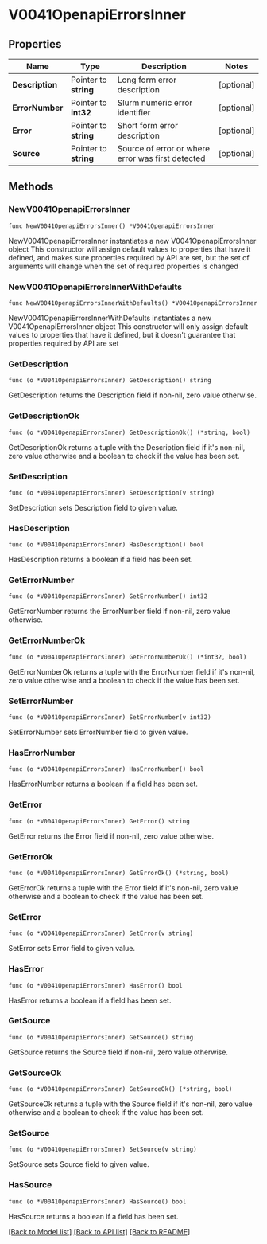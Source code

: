 # V0041OpenapiErrorsInner

## Properties

Name | Type | Description | Notes
------------ | ------------- | ------------- | -------------
**Description** | Pointer to **string** | Long form error description | [optional] 
**ErrorNumber** | Pointer to **int32** | Slurm numeric error identifier | [optional] 
**Error** | Pointer to **string** | Short form error description | [optional] 
**Source** | Pointer to **string** | Source of error or where error was first detected | [optional] 

## Methods

### NewV0041OpenapiErrorsInner

`func NewV0041OpenapiErrorsInner() *V0041OpenapiErrorsInner`

NewV0041OpenapiErrorsInner instantiates a new V0041OpenapiErrorsInner object
This constructor will assign default values to properties that have it defined,
and makes sure properties required by API are set, but the set of arguments
will change when the set of required properties is changed

### NewV0041OpenapiErrorsInnerWithDefaults

`func NewV0041OpenapiErrorsInnerWithDefaults() *V0041OpenapiErrorsInner`

NewV0041OpenapiErrorsInnerWithDefaults instantiates a new V0041OpenapiErrorsInner object
This constructor will only assign default values to properties that have it defined,
but it doesn't guarantee that properties required by API are set

### GetDescription

`func (o *V0041OpenapiErrorsInner) GetDescription() string`

GetDescription returns the Description field if non-nil, zero value otherwise.

### GetDescriptionOk

`func (o *V0041OpenapiErrorsInner) GetDescriptionOk() (*string, bool)`

GetDescriptionOk returns a tuple with the Description field if it's non-nil, zero value otherwise
and a boolean to check if the value has been set.

### SetDescription

`func (o *V0041OpenapiErrorsInner) SetDescription(v string)`

SetDescription sets Description field to given value.

### HasDescription

`func (o *V0041OpenapiErrorsInner) HasDescription() bool`

HasDescription returns a boolean if a field has been set.

### GetErrorNumber

`func (o *V0041OpenapiErrorsInner) GetErrorNumber() int32`

GetErrorNumber returns the ErrorNumber field if non-nil, zero value otherwise.

### GetErrorNumberOk

`func (o *V0041OpenapiErrorsInner) GetErrorNumberOk() (*int32, bool)`

GetErrorNumberOk returns a tuple with the ErrorNumber field if it's non-nil, zero value otherwise
and a boolean to check if the value has been set.

### SetErrorNumber

`func (o *V0041OpenapiErrorsInner) SetErrorNumber(v int32)`

SetErrorNumber sets ErrorNumber field to given value.

### HasErrorNumber

`func (o *V0041OpenapiErrorsInner) HasErrorNumber() bool`

HasErrorNumber returns a boolean if a field has been set.

### GetError

`func (o *V0041OpenapiErrorsInner) GetError() string`

GetError returns the Error field if non-nil, zero value otherwise.

### GetErrorOk

`func (o *V0041OpenapiErrorsInner) GetErrorOk() (*string, bool)`

GetErrorOk returns a tuple with the Error field if it's non-nil, zero value otherwise
and a boolean to check if the value has been set.

### SetError

`func (o *V0041OpenapiErrorsInner) SetError(v string)`

SetError sets Error field to given value.

### HasError

`func (o *V0041OpenapiErrorsInner) HasError() bool`

HasError returns a boolean if a field has been set.

### GetSource

`func (o *V0041OpenapiErrorsInner) GetSource() string`

GetSource returns the Source field if non-nil, zero value otherwise.

### GetSourceOk

`func (o *V0041OpenapiErrorsInner) GetSourceOk() (*string, bool)`

GetSourceOk returns a tuple with the Source field if it's non-nil, zero value otherwise
and a boolean to check if the value has been set.

### SetSource

`func (o *V0041OpenapiErrorsInner) SetSource(v string)`

SetSource sets Source field to given value.

### HasSource

`func (o *V0041OpenapiErrorsInner) HasSource() bool`

HasSource returns a boolean if a field has been set.


[[Back to Model list]](../README.md#documentation-for-models) [[Back to API list]](../README.md#documentation-for-api-endpoints) [[Back to README]](../README.md)


